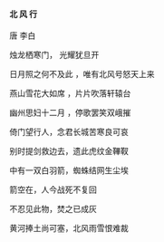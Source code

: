 #### 北 风 行

唐 李白

烛龙栖寒门， 光耀犹旦开

 日月照之何不及此 ，唯有北风号怒天上来

 燕山雪花大如席 ，片片吹落轩辕台 

幽州思妇十二月 ，停歌罢笑双峨摧 

倚门望行人，念君长城苦寒良可哀 

别时提剑救边去，遗此虎纹金鞸靫 

中有一双白羽箭，蜘蛛结网生尘埃

 箭空在，人今战死不复回

 不忍见此物，焚之已成灰

 黄河捧土尚可塞，北风雨雪恨难裁

